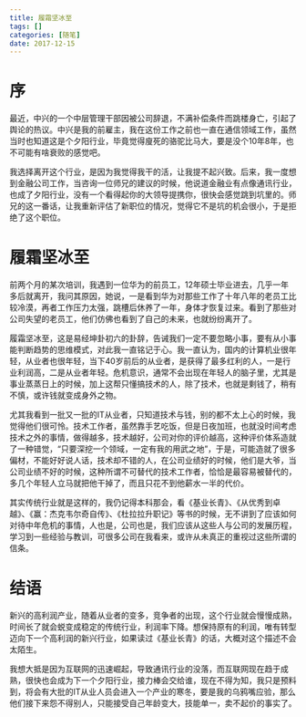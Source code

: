 ```yaml
---
title: 履霜坚冰至
tags: []
categories: [随笔]
date: 2017-12-15
---
```


# 序 
最近，中兴的一个中层管理干部因被公司辞退，不满补偿条件而跳楼身亡，引起了舆论的热议。中兴是我的前雇主，我在这份工作之前也一直在通信领域工作，虽然当时也知道这是个夕阳行业，毕竟觉得廋死的骆驼比马大，要是没个10年8年，也不可能有啥衰败的感觉吧。

我选择离开这个行业，是因为我觉得我干的活，让我提不起兴致。后来，我一度想到金融公司工作，当咨询一位师兄的建议的时候，他说道金融业有点像通讯行业，也成了夕阳行业，没有一个看得起你的大领导提携你，很快会感觉跳到坑里的。师兄的这一番话，让我重新评估了新职位的情况，觉得它不是坑的机会很小，于是拒绝了这个职位。
<!-- more -->
# 履霜坚冰至

前两个月的某次培训，我遇到一位华为的前员工，12年硕士毕业进去，几乎一年多后就离开，我问其原因，她说，一是看到华为对那些工作了十年八年的老员工比较冷漠，再者工作压力太强，跳槽后休养了一年，身体才恢复过来。看到了那些对公司失望的老员工，他们仿佛也看到了自己的未来，也就纷纷离开了。

履霜坚冰至，这是易经坤卦初六的卦辞，告诫我们一定不要忽略小事，要有从小事能判断趋势的思维模式，对此我一直铭记于心。我一直认为，国内的计算机业很年轻，从业者也很年轻，当下40岁前后的从业者，是获得了最多红利的人，一是行业利润高，二是从业者年轻。危机意识，通常不会出现在年轻人的脑子里，尤其是事业蒸蒸日上的时候，加上这帮只懂搞技术的人，除了技术，也就是剩钱了，稍有不慎，或许钱就变成身外之物。

尤其我看到一批又一批的IT从业者，只知道技术与钱，别的都不太上心的时候，我觉得他们很可怜。技术工作者，虽然靠手艺吃饭，但是日夜加班，也就没时间考虑技术之外的事情，做得越多，技术越好，公司对你的评价越高，这种评价体系造就了一种错觉，“只要深挖一个领域，一定有我的用武之地”，于是，可能造就了很多偏材，不能好好说人话，技术却不错的人，在公司业绩好的时候，他们是大爷，当公司业绩不好的时候，这种所谓不可替代的技术工作者，恰恰是最容易被替代的，多几个年轻人立马就把他干掉了，而且只花不到他薪水一半的代价。

其实传统行业就是这样的，我仍记得本科那会，看《基业长青》、《从优秀到卓越》、《赢：杰克韦尔奇自传》、《杜拉拉升职记》等书的时候，无不讲到了应该如何对待中年危机的事情，人也是，公司也是，我们应该从这些人与公司的发展历程，学习到一些经验与教训，可很多公司在我看来，或许从未真正的重视过这些所谓的信条。

# 结语

新兴的高利润产业，随着从业者的变多，竞争者的出现，这个行业就会慢慢成熟，时间长了就会蜕变成稳定的传统行业，利润率下降。想保持原有的利润，唯有转型迈向下一个高利润的新兴行业，如果读过《基业长青》的话，大概对这个描述不会太陌生。

我想大抵是因为互联网的迅速崛起，导致通讯行业的没落，而互联网现在趋于成熟，很快也会成为下一个夕阳行业，接力棒会交给谁，现在不得为知，我只是预料到，将会有大批的IT从业人员会进入一个产业的寒冬，要是我的乌鸦嘴应验，那么他们接下来怨不得别人，只能接受自己年龄变大，技能单一，卖不起价的事实了。